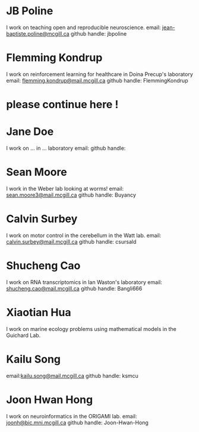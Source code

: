 # JB Poline
I work on teaching open and reproducible neuroscience.
email: jean-baptiste.poline@mcgill.ca
github handle: jbpoline
# Flemming Kondrup
I work on reinforcement learning for healthcare in Doina Precup's laboratory
email: flemming.kondrup@mail.mcgill.ca
github handle: FlemmingKondrup
# please continue here !
# Jane Doe
I work on ... in ... laboratory
email: 
github handle: 
# Sean Moore
I work in the Weber lab looking at worms! 
email: sean.moore3@mail.mcgill.ca
github handle: Buyancy
# Calvin Surbey
I work on motor control in the cerebellum in the Watt lab.
email: calvin.surbey@mail.mcgill.ca
github handle: csursald
# Shucheng Cao
I work on RNA transcriptomics in Ian Waston's laboratory
email: shucheng.cao@mail.mcgill.ca
github handle: Bangli666
# Xiaotian Hua
I work on marine ecology problems using mathematical models in the Guichard Lab.
# Kailu Song
email:kailu.song@mail.mcgill.ca
github handle: ksmcu
# Joon Hwan Hong
I work on neuroinformatics in the ORIGAMI lab.
email: joonh@bic.mni.mcgill.ca
github handle: Joon-Hwan-Hong
